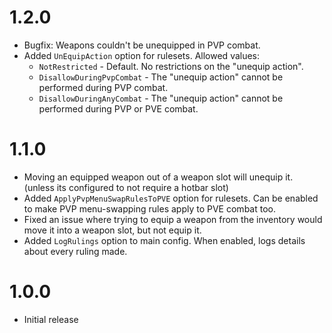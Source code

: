 # 1.2.0
- Bugfix: Weapons couldn't be unequipped in PVP combat.
- Added `UnEquipAction` option for rulesets. Allowed values:
  - `NotRestricted` - Default. No restrictions on the "unequip action".
  - `DisallowDuringPvpCombat` - The "unequip action" cannot be performed during PVP combat.
  - `DisallowDuringAnyCombat` - The "unequip action" cannot be performed during PVP or PVE combat.

# 1.1.0
- Moving an equipped weapon out of a weapon slot will unequip it. (unless its configured to not require a hotbar slot)
- Added `ApplyPvpMenuSwapRulesToPVE` option for rulesets. Can be enabled to make PVP menu-swapping rules apply to PVE combat too.
- Fixed an issue where trying to equip a weapon from the inventory would move it into a weapon slot, but not equip it.
- Added `LogRulings` option to main config. When enabled, logs details about every ruling made.

# 1.0.0
- Initial release